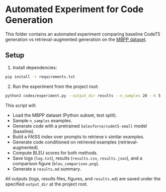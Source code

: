 # Automated Experiment for Code Generation

This folder contains an automated experiment comparing baseline CodeT5 generation vs retrieval-augmented generation on the [MBPP dataset](https://huggingface.co/datasets/mbpp).

## Setup

1. Install dependencies:
```bash
pip install -r requirements.txt
```

2. Run the experiment from the project root:
```bash
python3 codex/experiment.py --output_dir results --n_samples 20 --k 5
```

This script will:
- Load the MBPP dataset (Python subset, test split).
- Sample `n_samples` examples.
- Generate code with a pretrained `Salesforce/codet5-small` model (baseline).
- Build a FAISS index over prompts to retrieve `k` similar examples.
- Generate code conditioned on retrieved examples (retrieval-augmented).
- Compute BLEU scores for both methods.
- Save logs (`log.txt`), results (`results.csv`, `results.json`), and a comparison figure (`bleu_comparison.png`).
- Generate a `results.md` summary.

All outputs (logs, results files, figures, and `results.md`) are saved under the specified `output_dir` at the project root.
